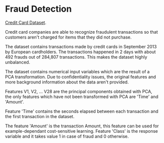 # Fraud Detection

[Credit Card Dataset](https://www.kaggle.com/datasets/mlg-ulb/creditcardfraud/).

Credit card companies are able to recognize fraudulent transactions so that customers aren't charged for items that they did not purchase.

The dataset contains transactions made by credit cards in September 2013 by European cardholders. The transactions happened in 2 days with about 492 frauds out of 284,807 transactions. This makes the dataset highly unbalanced.

The dataset contains numerical input variables which are the result of a PCA transformation. Due to confidentiality issues, the original features and more background information about the data aren't provided.

Features V1, V2, … V28 are the principal components obtained with PCA, the only features which have not been transformed with PCA are 'Time' and 'Amount'.

Feature 'Time' contains the seconds elapsed between each transaction and the first transaction in the dataset.

The feature 'Amount' is the transaction Amount, this feature can be used for example-dependant cost-sensitive learning. Feature 'Class' is the response variable and it takes value 1 in case of fraud and 0 otherwise.


